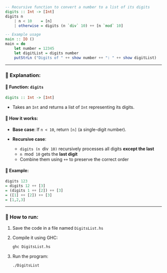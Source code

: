 ```haskell
-- Recursive function to convert a number to a list of its digits
digits :: Int -> [Int]
digits n
    | n < 10    = [n]
    | otherwise = digits (n `div` 10) ++ [n `mod` 10]

-- Example usage
main :: IO ()
main = do
    let number = 12345
    let digitList = digits number
    putStrLn ("Digits of " ++ show number ++ ": " ++ show digitList)
```

---

### 📘 Explanation:

#### 🔧 Function: `digits`

```haskell
digits :: Int -> [Int]
```

* Takes an `Int` and returns a list of `Int` representing its digits.

#### 🔁 How it works:

* **Base case**:
  If `n < 10`, return `[n]` (a single-digit number).
* **Recursive case**:

  * `digits (n `div` 10)` recursively processes all digits **except the last**
  * `n `mod` 10` gets the **last digit**
  * Combine them using `++` to preserve the correct order

#### 🧠 Example:

```haskell
digits 123
= digits 12 ++ [3]
= (digits 1 ++ [2]) ++ [3]
= ([1] ++ [2]) ++ [3]
= [1,2,3]
```

---

### 🧪 How to run:

1. Save the code in a file named `DigitsList.hs`
2. Compile it using GHC:

   ```bash
   ghc DigitsList.hs
   ```
3. Run the program:

   ```bash
   ./DigitsList
